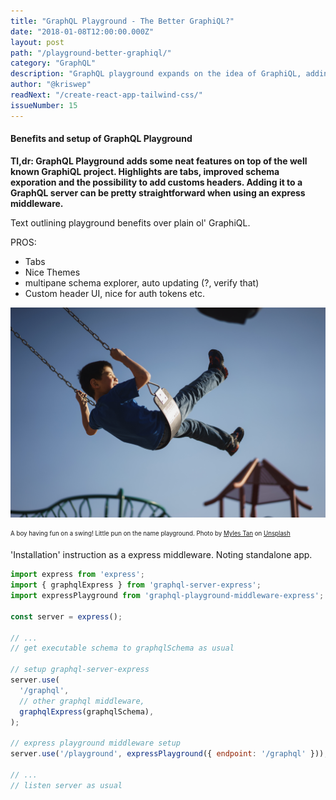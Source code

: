 ```yaml
---
title: "GraphQL Playground - The Better GraphiQL?"
date: "2018-01-08T12:00:00.000Z"
layout: post
path: "/playground-better-graphiql/"
category: "GraphQL"
description: "GraphQL playground expands on the idea of GraphiQL, adding some nice features to provide an even better development experience in the graphql world."
author: "@kriswep"
readNext: "/create-react-app-tailwind-css/"
issueNumber: 15
---
```


#### Benefits and setup of GraphQL Playground

**Tl,dr: GraphQL Playground adds some neat features on top of the well known GraphiQL project. Highlights are tabs, improved schema exporation and the possibility to add customs headers. Adding it to a GraphQL server can be pretty straightforward when using an express middleware.**

Text outlining playground benefits over plain ol' GraphiQL.

PROS:

* Tabs
* Nice Themes
* multipane schema explorer, auto updating (?, verify that)
* Custom header UI, nice for auth tokens etc.

![A boy having fun on a swing. The background shows a bright sky and some other playground equimpment.](playground.jpg)

<p><sub><sup>A boy having fun on a swing! Little pun on the name playground. Photo by <a href="https://unsplash.com/@mylestan">Myles Tan</a> on <a href="https://unsplash.com/photos/WNAO036c6FM">Unsplash</a></sup></sub></p>

'Installation' instruction as a express middleware. Noting standalone app.

```JavaScript
import express from 'express';
import { graphqlExpress } from 'graphql-server-express';
import expressPlayground from 'graphql-playground-middleware-express';

const server = express();

// ...
// get executable schema to graphqlSchema as usual

// setup graphql-server-express
server.use(
  '/graphql',
  // other graphql middleware,
  graphqlExpress(graphqlSchema),
);

// express playground middleware setup
server.use('/playground', expressPlayground({ endpoint: '/graphql' }));

// ...
// listen server as usual
```
